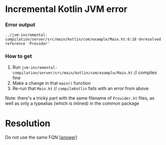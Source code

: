 # Incremental Kotlin JVM error

### Error output

`../jvm-incremental-compilation/server/src/main/kotlin/com/example/Main.kt:6:18 Unresolved reference 'Provider'`

### How to get

1. Run `jvm-incremental-compilation/server/src/main/kotlin/com/example/Main.kt` // compiles fine
2. Make a change in that `main()` function
3. Re-run that `Main.kt` // `compileKotlin` fails with an error from above

Note: there's a tricky part with the same filename of `Provider.kt` files, as well as only a typealias (which is
inlined) in the common package

# Resolution

Do not use the same
FQN [[answer]](https://youtrack.jetbrains.com/issue/KT-77215/Kotlin-JVM-Incremental-compilation-fails-with-Unresolved-reference-error#focus=Comments-27-12003557.0-0)
